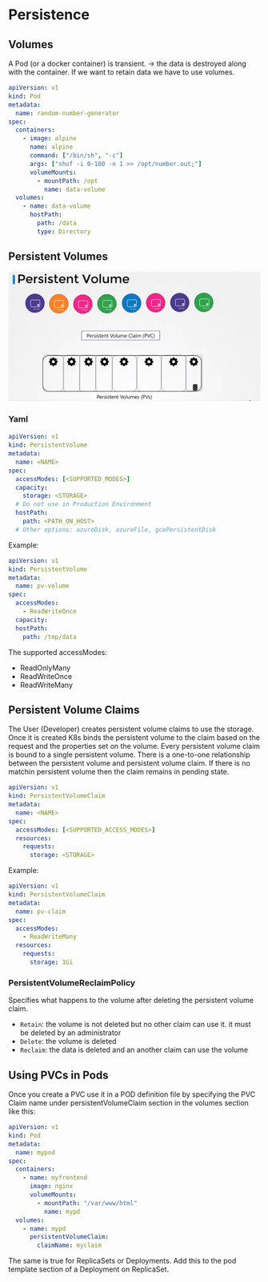 # Persistence

## Volumes

A Pod (or a docker container) is transient. -> the data is destroyed along with the container.
If we want to retain data we have to use volumes.

```yaml
apiVersion: v1
kind: Pod
metadata:
  name: random-number-generator
spec:
  containers:
    - image: alpine
      name: alpine
      command: ["/bin/sh", "-c"]
      args: ["shuf -i 0-100 -n 1 >> /opt/number.out;"]
      volumeMounts:
        - mountPath: /opt
          name: data-volume
  volumes:
    - name: data-volume
      hostPath:
        path: /data
        type: Directory
```

## Persistent Volumes

![image info](./assets/k8s_pv.png)

### Yaml

```yaml
apiVersion: v1
kind: PersistentVolume
metadata:
  name: <NAME>
spec:
  accessModes: [<SUPPORTED_MODES>]
  capacity:
    storage: <STORAGE>
  # Do not use in Production Environment
  hostPath:
    path: <PATH_ON_HOST>
  # Other options: azureDisk, azureFile, gcePersistentDisk
```

Example:

```yaml
apiVersion: v1
kind: PersistentVolume
metadata:
  name: pv-volume
spec:
  accessModes:
    - ReadWriteOnce
  capacity:
  hostPath:
    path: /tmp/data
```

The supported accessModes:

- ReadOnlyMany
- ReadWriteOnce
- ReadWriteMany

## Persistent Volume Claims

The User (Developer) creates persistent volume claims to use the storage.
Once it is created K8s binds the persistent volume to the claim based on the request and the properties set on the volume. Every persistent volume claim is bound to a single persistent volume.
There is a one-to-one relationship between the persistent volume and persistent volume claim.
If there is no matchin persistent volume then the claim remains in pending state.

```yaml
apiVersion: v1
kind: PersistentVolumeClaim
metadata:
  name: <NAME>
spec:
  accessModes: [<SUPPORTED_ACCESS_MODES>]
  resources:
    requests:
      storage: <STORAGE>
```

Example:

```yaml
apiVersion: v1
kind: PersistentVolumeClaim
metadata:
  name: pv-claim
spec:
  accessModes:
    - ReadWriteMany
  resources:
    requests:
      storage: 1Gi
```

### PersistentVolumeReclaimPolicy

Specifies what happens to the volume after deleting the persistent volume claim.

- `Retain`: the volume is not deleted but no other claim can use it. it must be deleted by an administrator
- `Delete`: the volume is deleted
- `Reclaim`: the data is deleted and an another claim can use the volume

## Using PVCs in Pods

Once you create a PVC use it in a POD definition file by specifying the PVC Claim name under persistentVolumeClaim section in the volumes section like this:

```yaml
apiVersion: v1
kind: Pod
metadata:
  name: mypod
spec:
  containers:
    - name: myfrontend
      image: nginx
      volumeMounts:
        - mountPath: "/var/www/html"
          name: mypd
  volumes:
    - name: mypd
      persistentVolumeClaim:
        claimName: myclaim
```

The same is true for ReplicaSets or Deployments. Add this to the pod template section of a Deployment on ReplicaSet.
